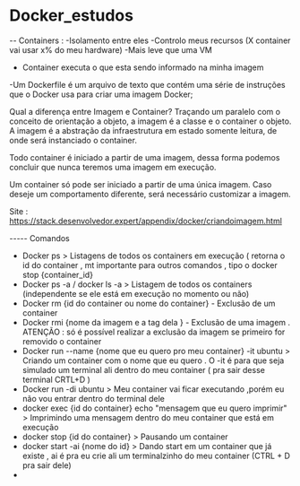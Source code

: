 # Docker_estudos

-- Containers :
 -Isolamento entre eles
 -Controlo meus recursos (X container vai usar x% do meu hardware)
 -Mais leve que uma VM
- Container executa o que esta sendo informado na minha imagem 


-Um Dockerfile é um arquivo de texto que contém uma série de instruções que o Docker usa para criar uma imagem Docker;


Qual a diferença entre Imagem e Container?
Traçando um paralelo com o conceito de orientação a objeto, a imagem é a classe e o container o objeto. A imagem é a abstração da infraestrutura em estado somente leitura, de onde será instanciado o container.

Todo container é iniciado a partir de uma imagem, dessa forma podemos concluir que nunca teremos uma imagem em execução.

Um container só pode ser iniciado a partir de uma única imagem. Caso deseje um comportamento diferente, será necessário customizar a imagem.

Site : https://stack.desenvolvedor.expert/appendix/docker/criandoimagem.html




 ----- Comandos 
 - Docker ps  > Listagens de todos os containers em execução ( retorna o id do container , mt importante para outros comandos , tipo o docker stop {container_id} 
 - Docker ps -a / docker ls -a  > Listagem de todos os containers (independente se ele está em execução no momento ou não)
 - Docker rm {id do container ou nome do container} - Exclusão de um container
 - Docker rmi {nome da imagem e a tag dela } - Exclusão de uma imagem . ATENÇÃO : só é possível realizar a exclusão da imagem se primeiro for removido o container
 - Docker run --name {nome que eu quero pro meu container}  -it ubuntu > Criando um container com o nome que eu quero . O -it é para que seja simulado um terminal ali dentro do meu container ( pra sair desse terminal CRTL+D ) 
 - Docker run -di ubuntu > Meu container vai ficar executando ,porém eu não vou entrar dentro do terminal dele
 - docker exec {id do container} echo "mensagem que eu quero imprimir" > Imprimindo uma mensagem dentro do meu container que está em execução
 - docker stop {id do container} > Pausando um container
 - docker start -ai {nome do id}  > Dando start em um container que já existe , ai é pra eu crie ali um terminalzinho do meu container (CTRL + D pra sair dele)
 -  
 
  


 
